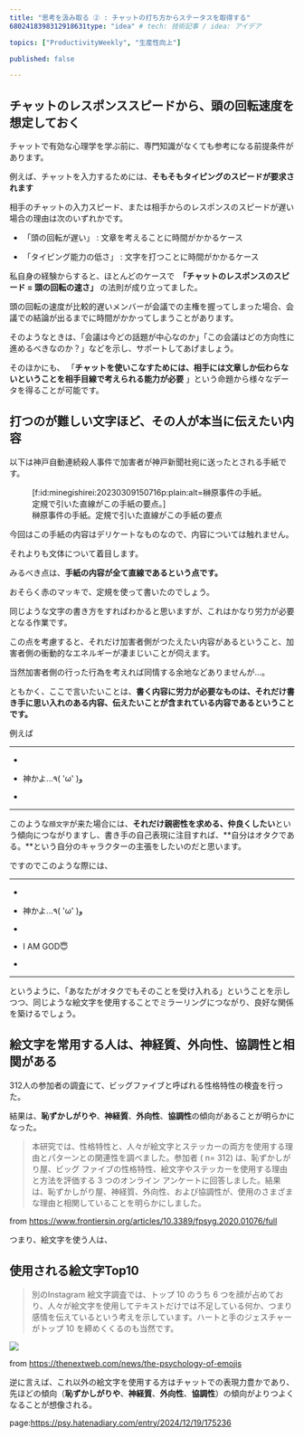 ```yaml
---
title: "思考を汲み取る ② : チャットの打ち方からステータスを取得する"
6802418398312918631type: "idea" # tech: 技術記事 / idea: アイデア

topics: ["ProductivityWeekly", "生産性向上"]

published: false

---
```
















## チャットのレスポンススピードから、頭の回転速度を想定しておく



チャットで有効な心理学を学ぶ前に、専門知識がなくても参考になる前提条件があります。



例えば、チャットを入力するためには、**そもそもタイピングのスピードが要求されます** 

相手のチャットの入力スピード、または相手からのレスポンスのスピードが遅い場合の理由は次のいずれかです。



- 「頭の回転が遅い」 : 文章を考えることに時間がかかるケース

- 「タイピング能力の低さ」 : 文字を打つことに時間がかかるケース



私自身の経験からすると、ほとんどのケースで　**「チャットのレスポンスのスピード = 頭の回転の速さ」** の法則が成り立ってました。

頭の回転の速度が比較的遅いメンバーが会議での主権を握ってしまった場合、会議での結論が出るまでに時間がかかってしまうことがあります。

そのようなときは、「会議は今どの話題が中心なのか」「この会議はどの方向性に進めるべきなのか？」などを示し、サポートしてあげましょう。



そのほかにも、 「**チャットを使いこなすためには、相手には文章しか伝わらないということを相手目線で考えられる能力が必要** 」という命題から様々なデータを得ることが可能です。











## 打つのが難しい文字ほど、その人が本当に伝えたい内容



以下は神戸自動連続殺人事件で加害者が神戸新聞社宛に送ったとされる手紙です。





<figure class="figure-image figure-image-fotolife" title="榊原事件の手紙。定規で引いた直線がこの手紙の要点">[f:id:minegishirei:20230309150716p:plain:alt=榊原事件の手紙。定規で引いた直線がこの手紙の要点。]<figcaption>榊原事件の手紙。定規で引いた直線がこの手紙の要点</figcaption></figure>



今回はこの手紙の内容はデリケートなものなので、内容については触れません。

それよりも文体について着目します。



みるべき点は、**手紙の内容が全て直線であるという点です。**

おそらく赤のマッキで、定規を使って書いたのでしょう。

同じような文字の書き方をすればわかると思いますが、これはかなり労力が必要となる作業です。

この点を考慮すると、それだけ加害者側がつたえたい内容があるということ、加害者側の衝動的なエネルギーが凄まじいことが伺えます。



当然加害者側の行った行為を考えれば同情する余地などありませんが...。



ともかく、ここで言いたいことは、**書く内容に労力が必要なものは、それだけ書き手に思い入れのある内容、伝えたいことが含まれている内容であるということです。**



例えば



---



- 

 - 神かよ...٩( 'ω' )و

- 



--- 



このような`顔文字`が来た場合には、**それだけ親密性を求める、仲良くしたい**という傾向につながりますし、書き手の自己表現に注目すれば、**自分はオタクである。**という自分のキャラクターの主張をしたいのだと思います。



ですのでこのような際には、



---



- 

 - 神かよ...٩( 'ω' )و

- 

 - I AM GOD😇

- 



--- 



というように、「あなたがオタクでもそのことを受け入れる」ということを示しつつ、同じような絵文字を使用することでミラーリングにつながり、良好な関係を築けるでしょう。

















## 絵文字を常用する人は、神経質、外向性、協調性と相関がある



312人の参加者の調査にて、ビッグファイブと呼ばれる性格特性の検査を行った。



結果は、**恥ずかしがりや**、**神経質**、**外向性**、**協調性**の傾向があることが明らかになった。



> 本研究では、性格特性と、人々が絵文字とステッカーの両方を使用する理由とパターンとの関連性を調べました。参加者 ( n= 312) は、恥ずかしがり屋、ビッグ ファイブの性格特性、絵文字やステッカーを使用する理由と方法を評価する 3 つのオンライン アンケートに回答しました。結果は、恥ずかしがり屋、神経質、外向性、および協調性が、使用のさまざまな理由と相関していることを明らかにしました。



from https://www.frontiersin.org/articles/10.3389/fpsyg.2020.01076/full



つまり、絵文字を使う人は、













## 使用される絵文字Top10



> 別のInstagram 絵文字調査では、トップ 10 のうち 6 つを顔が占めており、人々が絵文字を使用してテキストだけでは不足している何か、つまり感情を伝えているという考えを示しています。ハートと手のジェスチャーがトップ 10 を締めくくるのも当然です。



<img src="https://cdn0.tnwcdn.com/wp-content/blogs.dir/1/files/2015/06/most-popular-emoji.png">



from https://thenextweb.com/news/the-psychology-of-emojis



逆に言えば、これ以外の絵文字を使用する方はチャットでの表現力豊かであり、先ほどの傾向（**恥ずかしがりや**、**神経質**、**外向性**、**協調性**）の傾向がよりつよくなることが想像される。

















page:https://psy.hatenadiary.com/entry/2024/12/19/175236
